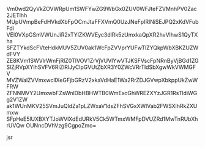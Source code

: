 Vm0wd2QyVkZOVWRpUm1SWFYwZG9WbGx0ZUV0WFJteFZVMnhPV0Zac2JETlhh
MUpUVmpBeFdHVkdXbFpOCmJtaFFXVmQ0UzJNeFpIRlNiSEJPQ2xKdVFubFdi
VEI0VXpGSmVWUnJiR2xTYlZKWVEyc3dlRk5zUmxkaQpXR2hvVlhwS1QyTXha
SFZTYkdScFVteHdkMUV5ZUV0ak1WcFpZVVprYUFwTlZYQkpWbXBKZUZWdFVY
ZE8KVm1SWVlrWmFjRlZ0TlVOV1ZrVjVUVlYwVTJKSFVscFpNRnByVjBGd1ZG
SlZjRVpXYlhSVFV6RlZlRlJyClpGVUtZbXR3Y0ZWcVRrTldSbXgwWkVWMGFV
MVZWalZVVmxwcllXeGFjbGRzV2xkaVdHaE1Wa2RrZDJGVwpXbkppUkZwWFRW
ZFNNMVY2UmxwbFZsWnlDbHBHWTB0WmExcGhWREZXYzJGR1RsTldiWGg2V1ZW
ak1WUnMKV25SVmJuQldZa1pLZWxaV1dsZFhSVGxXWlVab2FWSXlhRkZXUmxw
SFpHeE5lUXBXYTJoWVlXdEdURkV5Ck5WTmxWMFpDVUZRd1MwTnRUbXhrUVQw
OUNncDVhVzg9CgpoZmo=

jsr